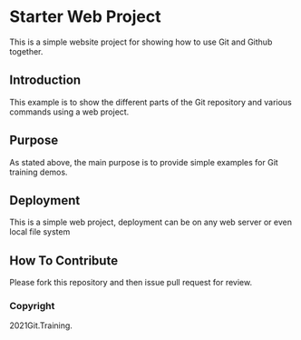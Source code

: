 # Starter Web Project
This is a simple website project for showing how to use Git and Github together.
## Introduction
This example is to show the different parts of the Git repository and various commands using a web project.
## Purpose
As stated above, the main purpose is to provide simple examples for Git training demos.
## Deployment
This is a simple web project, deployment can be on any web server or even local file system
## How To Contribute
Please fork this repository and then issue pull request for review. 
### Copyright

2021Git.Training.
